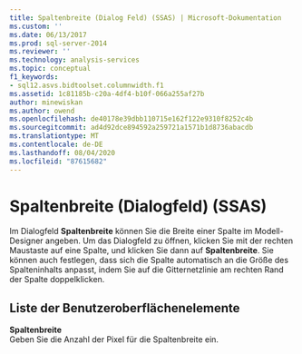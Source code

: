 ```yaml
---
title: Spaltenbreite (Dialog Feld) (SSAS) | Microsoft-Dokumentation
ms.custom: ''
ms.date: 06/13/2017
ms.prod: sql-server-2014
ms.reviewer: ''
ms.technology: analysis-services
ms.topic: conceptual
f1_keywords:
- sql12.asvs.bidtoolset.columnwidth.f1
ms.assetid: 1c81185b-c20a-4df4-b10f-066a255af27b
author: minewiskan
ms.author: owend
ms.openlocfilehash: de40178e39dbb110715e162f122e9310f8252c4b
ms.sourcegitcommit: ad4d92dce894592a259721a1571b1d8736abacdb
ms.translationtype: MT
ms.contentlocale: de-DE
ms.lasthandoff: 08/04/2020
ms.locfileid: "87615682"
---
```

# <a name="column-width-dialog-box-ssas"></a>Spaltenbreite (Dialogfeld) (SSAS)
  Im Dialogfeld **Spaltenbreite** können Sie die Breite einer Spalte im Modell-Designer angeben. Um das Dialogfeld zu öffnen, klicken Sie mit der rechten Maustaste auf eine Spalte, und klicken Sie dann auf **Spaltenbreite**. Sie können auch festlegen, dass sich die Spalte automatisch an die Größe des Spalteninhalts anpasst, indem Sie auf die Gitternetzlinie am rechten Rand der Spalte doppelklicken.  
  
## <a name="ui-element-list"></a>Liste der Benutzeroberflächenelemente  
 **Spaltenbreite**  
 Geben Sie die Anzahl der Pixel für die Spaltenbreite ein.  
  
  
